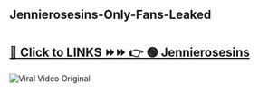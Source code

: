 
 ## Jennierosesins-Only-Fans-Leaked

# <h2><a href="https://clipsfans.com/Jennierosesins&ref=git">🔗 Click to LINKS ⏩⏩ 👉 🟢 Jennierosesins </a></h2>

<a href="https://clipsfans.com/Jennierosesins&ref=git" rel="nofollow" data-target="animated-image.originalLink"><img src="https://i.ibb.co.com/xMMVF88/686577567.gif" alt="Viral Video Original" style="max-width: 100%; display: inline-block;" data-target="animated-image.originalImage"></a>
